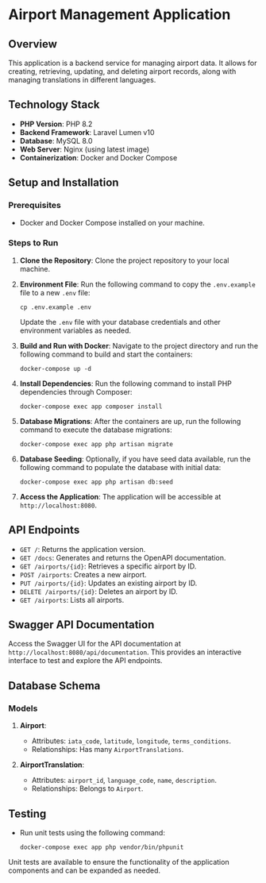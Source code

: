 # Airport Management Application

## Overview
This application is a backend service for managing airport data. It allows for creating, retrieving, updating, and deleting airport records, along with managing translations in different languages.

## Technology Stack
- **PHP Version**: PHP 8.2
- **Backend Framework**: Laravel Lumen v10
- **Database**: MySQL 8.0
- **Web Server**: Nginx (using latest image)
- **Containerization**: Docker and Docker Compose

## Setup and Installation

### Prerequisites
- Docker and Docker Compose installed on your machine.

### Steps to Run
1. **Clone the Repository**: 
   Clone the project repository to your local machine.

2. **Environment File**:
   Run the following command to copy the `.env.example` file to a new `.env` file:
   ```
   cp .env.example .env
   ```
   Update the `.env` file with your database credentials and other environment variables as needed.

3. **Build and Run with Docker**:
   Navigate to the project directory and run the following command to build and start the containers:
   ```
   docker-compose up -d
   ```

4. **Install Dependencies**:
   Run the following command to install PHP dependencies through Composer:
   ```
   docker-compose exec app composer install
   ```

5. **Database Migrations**:
   After the containers are up, run the following command to execute the database migrations:
   ```
   docker-compose exec app php artisan migrate
   ```

6. **Database Seeding**:
   Optionally, if you have seed data available, run the following command to populate the database with initial data:
   ```
   docker-compose exec app php artisan db:seed
   ```

7. **Access the Application**:
   The application will be accessible at `http://localhost:8080`.

## API Endpoints
- `GET /`: Returns the application version.
- `GET /docs`: Generates and returns the OpenAPI documentation.
- `GET /airports/{id}`: Retrieves a specific airport by ID.
- `POST /airports`: Creates a new airport.
- `PUT /airports/{id}`: Updates an existing airport by ID.
- `DELETE /airports/{id}`: Deletes an airport by ID.
- `GET /airports`: Lists all airports.

## Swagger API Documentation
Access the Swagger UI for the API documentation at `http://localhost:8080/api/documentation`. This provides an interactive interface to test and explore the API endpoints.

## Database Schema
### Models
1. **Airport**: 
   - Attributes: `iata_code`, `latitude`, `longitude`, `terms_conditions`.
   - Relationships: Has many `AirportTranslations`.

2. **AirportTranslation**: 
   - Attributes: `airport_id`, `language_code`, `name`, `description`.
   - Relationships: Belongs to `Airport`.

## Testing
- Run unit tests using the following command:
  ```
  docker-compose exec app php vendor/bin/phpunit
  ```

Unit tests are available to ensure the functionality of the application components and can be expanded as needed.

